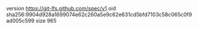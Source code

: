 version https://git-lfs.github.com/spec/v1
oid sha256:9904d928a1699074e62c260a5e9c62e631cd5bfd7103c58c065c0f9ad005c599
size 965
